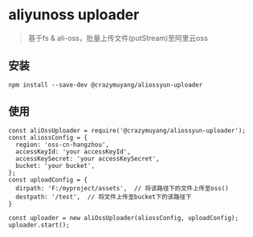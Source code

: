 # aliyunoss uploader
  > 基于fs & ali-oss，批量上传文件(putStream)至阿里云oss

## 安装
  ```
  npm install --save-dev @crazymuyang/aliossyun-uploader
  ```

## 使用
  ```
  const aliOssUploader = require('@crazymuyang/aliossyun-uploader');
  const aliossConfig = {
    region: 'oss-cn-hangzhou',
    accessKeyId: 'your accessKeyId',
    accessKeySecret: 'your accessKeySecret',
    bucket: 'your bucket',
  };
  const uploadConfig = {
    dirpath: 'F:/myproject/assets',  // 将该路径下的文件上传至oss()
    destpath: '/test',  // 将文件上传至bucket下的该路径下
  }

  const uploader = new aliOssUploader(aliossConfig, uploadConfig);
  uploader.start();
  ```
